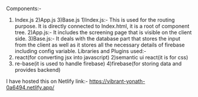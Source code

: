Components:-
1) Index.js 
2)App.js
3)Base.js
1)Index.js:- This is used for the routing purpose. It is directly connected to Index.html, it is  a root of component tree.
2)App.js:- It includes the screening page that is visible on the client side.
3)Base.js:- It deals with the database part that stores the input from the client as well as it stores all the necessary details of firebase including config variable.
Libraries and Plugins used:-
1) react(for converting jsx into javascript)
2)semantic ui react(it is for css)
3) re-base(it is used to handle firebase)
4)firebase(for storing data and provides backend)


I have hosted this on Netlify
link:- https://vibrant-yonath-0a6494.netlify.app/
